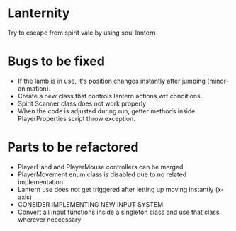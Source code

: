 # Lanternity
Try to escape from spirit vale by using soul lantern

# Bugs to be fixed
- If the lamb is in use, it's position changes instantly after jumping (minor-animation).
- Create a new class that controls lantern actions wrt conditions
- Spirit Scanner class does not work properly
- When the code is adjusted during run, getter methods inside PlayerProperties script throw exception.

# Parts to be refactored
- PlayerHand and PlayerMouse controllers can be merged
- PlayerMovement enum class is disabled due to no related implementation
- Lantern use does not get triggered after letting up moving instantly (x-axis)
- CONSIDER IMPLEMENTING NEW INPUT SYSTEM
- Convert all input functions inside a singleton class and use that class wherever neccessary